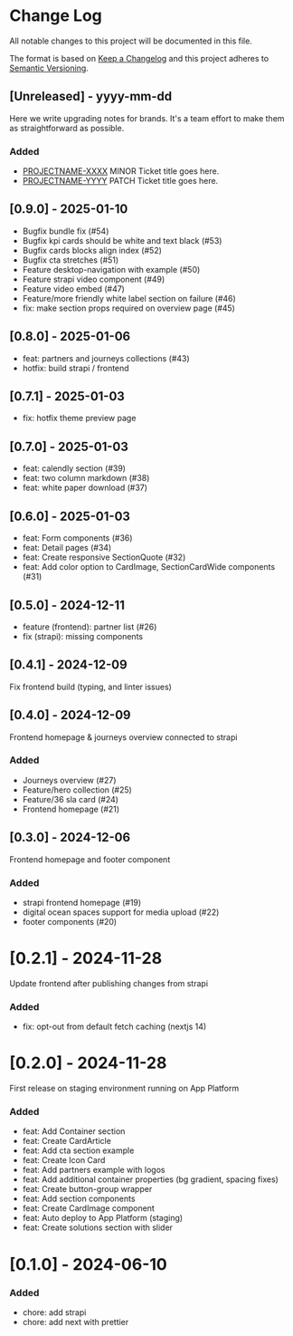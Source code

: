 # Change Log
All notable changes to this project will be documented in this file.
 
The format is based on [Keep a Changelog](http://keepachangelog.com/)
and this project adheres to [Semantic Versioning](http://semver.org/).
 
## [Unreleased] - yyyy-mm-dd
 
Here we write upgrading notes for brands. It's a team effort to make them as
straightforward as possible.
 
### Added
- [PROJECTNAME-XXXX](http://tickets.projectname.com/browse/PROJECTNAME-XXXX)
  MINOR Ticket title goes here.
- [PROJECTNAME-YYYY](http://tickets.projectname.com/browse/PROJECTNAME-YYYY)
  PATCH Ticket title goes here.

## [0.9.0] - 2025-01-10

- Bugfix bundle fix (#54)
- Bugfix kpi cards should be white and text black (#53)
- Bugfix cards blocks align index (#52)
- Bugfix cta stretches (#51)
- Feature desktop-navigation with example (#50)
- Feature strapi video component (#49)
- Feature video embed (#47)
- Feature/more friendly white label section on failure (#46)
- fix: make section props required on overview page (#45)

## [0.8.0] - 2025-01-06

- feat: partners and journeys collections (#43)
- hotfix: build strapi / frontend
 
## [0.7.1] - 2025-01-03

- fix: hotfix theme preview page

## [0.7.0] - 2025-01-03

- feat: calendly section (#39)
- feat: two column markdown (#38)
- feat: white paper download (#37)

## [0.6.0] - 2025-01-03

- feat: Form components (#36)
- feat: Detail pages (#34)
- feat: Create responsive SectionQuote (#32)
- feat: Add color option to CardImage, SectionCardWide components (#31)

## [0.5.0] - 2024-12-11

- feature (frontend): partner list (#26)
- fix (strapi): missing components

## [0.4.1] - 2024-12-09

Fix frontend build (typing, and linter issues)

## [0.4.0] - 2024-12-09

Frontend homepage & journeys overview connected to strapi

### Added
- Journeys overview (#27)
- Feature/hero collection (#25)
- Feature/36 sla card (#24)
- Frontend homepage (#21)

## [0.3.0] - 2024-12-06

Frontend homepage and footer component

### Added
- strapi frontend homepage (#19)
- digital ocean spaces support for media upload (#22)
- footer components (#20)

# [0.2.1] - 2024-11-28
 
Update frontend after publishing changes from strapi
 
### Added

- fix: opt-out from default fetch caching (nextjs 14)

# [0.2.0] - 2024-11-28
 
First release on staging environment running on App Platform
 
### Added

- feat: Add Container section
- feat: Create CardArticle
- feat: Add cta section example
- feat: Create Icon Card
- feat: Add partners example with logos
- feat: Add additional container properties (bg gradient, spacing fixes)
- feat: Create button-group wrapper
- feat: Add section components
- feat: Create CardImage component
- feat: Auto deploy to App Platform (staging)
- feat: Create solutions section with slider

# [0.1.0] - 2024-06-10

### Added

- chore: add strapi
- chore: add next with prettier
